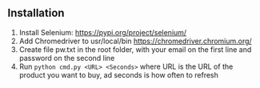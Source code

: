 ## Installation
1. Install Selenium: https://pypi.org/project/selenium/
2. Add Chromedriver to usr/local/bin https://chromedriver.chromium.org/
3. Create file pw.txt in the root folder, with your email on the first line and password on the second line
4. Run `python cmd.py <URL> <Seconds>` where URL is the URL of the product you want to buy, ad seconds is how often to refresh